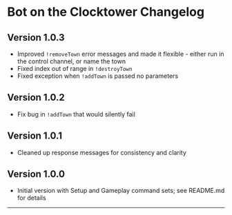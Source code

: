 # Bot on the Clocktower Changelog

## Version 1.0.3

* Improved `!removeTown` error messages and made it flexible - either run in the control channel, or name the town
* Fixed index out of range in `!destroyTown`
* Fixed exception when `!addTown` is passed no parameters

## Version 1.0.2

* Fix bug in `!addTown` that would silently fail

## Version 1.0.1

* Cleaned up response messages for consistency and clarity

## Version 1.0.0

* Initial version with Setup and Gameplay command sets; see README.md for details

---